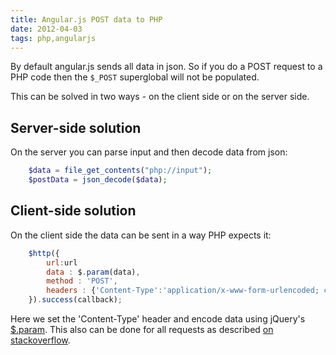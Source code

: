 ```yaml
---
title: Angular.js POST data to PHP
date: 2012-04-03
tags: php,angularjs
---
```


By default angular.js sends all data in json.
So if you do a POST request to a PHP code then the `$_POST` superglobal will not be populated.

This can be solved in two ways - on the client side or on the server side.

<!-- more -->
Server-side solution
--------------------------------------------

On the server you can parse input and then decode data from json:

```php
    $data = file_get_contents("php://input");
    $postData = json_decode($data);
```

Client-side solution
--------------------------------------------

On the client side the data can be sent in a way PHP expects it:

```js
    $http({
        url:url
        data : $.param(data),
        method : 'POST',
        headers : {'Content-Type':'application/x-www-form-urlencoded; charset=UTF-8'}
    }).success(callback);
```

Here we set the 'Content-Type' header and encode data using jQuery's [$.param](http://api.jquery.com/jQuery.param/).
This also can be done for all requests as described [on stackoverflow](http://stackoverflow.com/questions/12190166/angularjs-any-way-for-http-post-to-send-request-parameters-instead-of-json).

